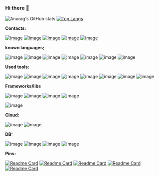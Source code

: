 ### Hi there 👋


![Anurag's GitHub stats](https://github-readme-stats.vercel.app/api?username=G-campos&show_icons=true&theme=dracula)
[![Top Langs](https://github-readme-stats.vercel.app/api/top-langs/?username=G-campos&layout=compact&theme=dracula)](https://github.com/anuraghazra/github-readme-stats)

<b>
Contacts:
</b>

[![image](https://img.shields.io/badge/LinkedIn-0077B5?style=for-the-badge&logo=linkedin&logoColor=white)](https://www.linkedin.com/in/gabriel-de-campos-campos/)
[![image](https://img.shields.io/badge/WhatsApp-25D366?style=for-the-badge&logo=whatsapp&logoColor=white)](https://api.whatsapp.com/send?phone=5545999997432&text=Hi%2C%20I%20saw%20your%20profile%20on%20github%2C%20can%20we%20talk%3F)
[![image](https://img.shields.io/badge/Gmail-D14836?style=for-the-badge&logo=gmail&logoColor=white)](mailto:gabodecampos+github@gmail.com)
[![image](https://img.shields.io/badge/Discord-5865F2?style=for-the-badge&logo=discord&logoColor=white)](Discord@Campos#1492)
[![image](https://img.shields.io/badge/GitHub-100000?style=for-the-badge&logo=github&logoColor=white)](https://github.com/G-campos)

<b>
known languages;
</b>

![image](https://img.shields.io/badge/HTML5-E34F26?style=for-the-badge&logo=html5&logoColor=white)
![image](https://img.shields.io/badge/CSS3-1572B6?style=for-the-badge&logo=css3&logoColor=white)
![image](https://img.shields.io/badge/JavaScript-323330?style=for-the-badge&logo=javascript&logoColor=F7DF1E)
![image](https://img.shields.io/badge/TypeScript-007ACC?style=for-the-badge&logo=typescript&logoColor=white)
![image](https://img.shields.io/badge/Go-00ADD8?style=for-the-badge&logo=go&logoColor=white)
![image](https://img.shields.io/badge/Shell_Script-121011?style=for-the-badge&logo=gnu-bash&logoColor=white)
![image](https://img.shields.io/badge/Markdown-000000?style=for-the-badge&logo=markdown&logoColor=white)

<b>
Used tools:
</b>

![image](https://img.shields.io/badge/Figma-F24E1E?style=for-the-badge&logo=figma&logoColor=white)
![image](https://img.shields.io/badge/gimp-5C5543?style=for-the-badge&logo=gimp&logoColor=white)
![image](https://img.shields.io/badge/Obsidian-483699?style=for-the-badge&logo=Obsidian&logoColor=white)
![image](https://img.shields.io/badge/GIT-E44C30?style=for-the-badge&logo=git&logoColor=white)
![image](https://img.shields.io/badge/WebStorm-000000?style=for-the-badge&logo=WebStorm&logoColor=white)
![image](https://img.shields.io/badge/VSCode-0078D4?style=for-the-badge&logo=visual%20studio%20code&logoColor=white)
![image](https://img.shields.io/badge/Arduino_IDE-00979D?style=for-the-badge&logo=arduino&logoColor=white)
![image](https://img.shields.io/badge/Android_Studio-3DDC84?style=for-the-badge&logo=android-studio&logoColor=white)

<b>
Frameworks/libs
</b>

![image](https://img.shields.io/badge/Vue.js-35495E?style=for-the-badge&logo=vuedotjs&logoColor=4FC08D)
![image](https://img.shields.io/badge/Vuetify-1867C0?style=for-the-badge&logo=vuetify&logoColor=white)
![image](https://img.shields.io/badge/Quasar-1976D2?style=for-the-badge&logo=quasar&logoColor=white)
![image](https://img.shields.io/badge/Handlebars.js-f0772b?style=for-the-badge&logo=handlebarsdotjs&logoColor=black)

![image](https://img.shields.io/badge/Quasar-1976D2?style=for-the-badge&logo=quasar&logoColor=white)



<b>
Cloud:
</b>

![image](https://img.shields.io/badge/Vercel-000000?style=for-the-badge&logo=vercel&logoColor=white)
![image](https://img.shields.io/badge/Oracle-F80000?style=for-the-badge&logo=oracle&logoColor=black)

<b>
DB:
</b>

![image](https://img.shields.io/badge/SQLite-07405E?style=for-the-badge&logo=sqlite&logoColor=white)
![image](https://img.shields.io/badge/redis-%23DD0031.svg?&style=for-the-badge&logo=redis&logoColor=white)
![image](https://img.shields.io/badge/MongoDB-4EA94B?style=for-the-badge&logo=mongodb&logoColor=white)
![image](https://img.shields.io/badge/MySQL-005C84?style=for-the-badge&logo=mysql&logoColor=white)
<!-- ![image](https://img.shields.io/badge/Oracle-F80000?style=for-the-badge&logo=Oracle&logoColor=white) -->

<b>
Pins:
</b>

[![Readme Card](https://github-readme-stats.vercel.app/api/pin/?username=G-campos&repo=curso-golang&theme=dracula)](https://github.com/anuraghazra/github-readme-stats)
[![Readme Card](https://github-readme-stats.vercel.app/api/pin/?username=G-campos&repo=themal-printer&theme=dracula)](https://github.com/anuraghazra/github-readme-stats)
[![Readme Card](https://github-readme-stats.vercel.app/api/pin/?username=G-campos&repo=spotifake&theme=dracula)](https://github.com/anuraghazra/github-readme-stats)
[![Readme Card](https://github-readme-stats.vercel.app/api/pin/?username=G-campos&repo=pokedex&theme=dracula)](https://github.com/anuraghazra/github-readme-stats)
[![Readme Card](https://github-readme-stats.vercel.app/api/pin/?username=G-campos&repo=challenge-escribo-logic&theme=dracula)](https://github.com/anuraghazra/github-readme-stats)

<br>



